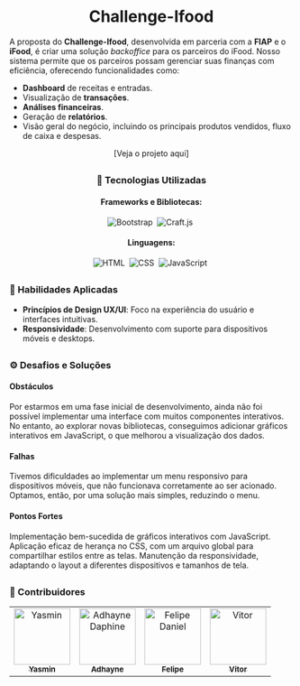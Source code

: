 <div align="center">

# Challenge-Ifood
</div>

A proposta do **Challenge-Ifood**, desenvolvida em parceria com a **FIAP** e o **iFood**, é criar uma solução *backoffice* para os parceiros do iFood. Nosso sistema permite que os parceiros possam gerenciar suas finanças com eficiência, oferecendo funcionalidades como:

- **Dashboard** de receitas e entradas.
- Visualização de **transações**.
- **Análises financeiras**.
- Geração de **relatórios**.
- Visão geral do negócio, incluindo os principais produtos vendidos, fluxo de caixa e despesas.

<div align="center"> [Veja o projeto aqui] </div>

##


<div align="center">
  
### 🚀 Tecnologias Utilizadas

#### **Frameworks e Bibliotecas**: 
![Bootstrap](https://img.shields.io/badge/Bootstrap-563D7C?style=for-the-badge&logo=bootstrap&logoColor=white)&nbsp;
![Craft.js](https://img.shields.io/badge/Craft.js-009688?style=for-the-badge&logo=javascript&logoColor=white)&nbsp;

#### **Linguagens**:
![HTML](https://img.shields.io/badge/HTML5-E34F26?style=for-the-badge&logo=html5&logoColor=white)&nbsp;
![CSS](https://img.shields.io/badge/CSS3-1572B6?style=for-the-badge&logo=css3&logoColor=white)&nbsp;
![JavaScript](https://img.shields.io/badge/JavaScript-F7DF1E?style=for-the-badge&logo=javascript&logoColor=black)&nbsp;

 </div>

##

### 🎨 Habilidades Aplicadas

- **Princípios de Design UX/UI**: Foco na experiência do usuário e interfaces intuitivas.
- **Responsividade**: Desenvolvimento com suporte para dispositivos móveis e desktops.

##

### ⚙️ Desafios e Soluções

#### Obstáculos
Por estarmos em uma fase inicial de desenvolvimento, ainda não foi possível implementar uma interface com muitos componentes interativos. No entanto, ao explorar novas bibliotecas, conseguimos adicionar gráficos interativos em JavaScript, o que melhorou a visualização dos dados.

#### Falhas
Tivemos dificuldades ao implementar um menu responsivo para dispositivos móveis, que não funcionava corretamente ao ser acionado. Optamos, então, por uma solução mais simples, reduzindo o menu.

#### Pontos Fortes
Implementação bem-sucedida de gráficos interativos com JavaScript.
Aplicação eficaz de herança no CSS, com um arquivo global para compartilhar estilos entre as telas.
Manutenção da responsividade, adaptando o layout a diferentes dispositivos e tamanhos de tela.

##

### 👥 Contribuidores

<table>
  <tr>
    <td align="center">
      <a href="https://github.com/YasminnNovaes">
        <img src="https://avatars.githubusercontent.com/u/165516630?v=4" width="100px;" alt="Yasmin"/>
        <br />
        <sub><b>Yasmin</b></sub>
      </a>
    </td>
    <td align="center">
      <a href="https://github.com/Adhayne2501">
        <img src="https://avatars.githubusercontent.com/u/125472212?v=4" width="100px;" alt="Adhayne Daphine"/>
        <br />
        <sub><b>Adhayne</b></sub>
      </a>
    </td>
    <td align="center">
      <a href="https://github.com/FelipeDanieldaSilva">
        <img src="https://avatars.githubusercontent.com/u/173853481?v=4" width="100px;" alt="Felipe Daniel"/>
        <br />
        <sub><b>Felipe</b></sub>
      </a>
    </td>
    <td align="center">
      <a href="https://github.com/VvitorSilva">
        <img src="https://avatars.githubusercontent.com/u/182373004?v=4" width="100px;" alt="Vitor"/>
        <br />
        <sub><b>Vitor</b></sub>
      </a>
    </td>
  </tr>
</table>

